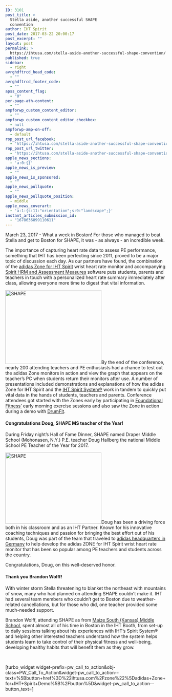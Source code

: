 ```yaml
---
ID: 3101
post_title: >
  Stella aside, another successful SHAPE
  convention
author: IHT Spirit
post_date: 2017-03-22 20:00:17
post_excerpt: ""
layout: post
permalink: >
  https://ihtusa.com/stella-aside-another-successful-shape-convention/
published: true
sidebar:
  - right
avrghdftrcd_head_code:
  - ""
avrghdftrcd_footer_code:
  - ""
apss_content_flag:
  - "0"
per-page-ath-content:
  - ""
ampforwp_custom_content_editor:
  - ""
ampforwp_custom_content_editor_checkbox:
  - null
ampforwp-amp-on-off:
  - default
rop_post_url_facebook:
  - 'https://ihtusa.com/stella-aside-another-successful-shape-convention/?utm_source=ReviveOldPost&utm_medium=social&utm_campaign=ReviveOldPost'
rop_post_url_twitter:
  - 'https://ihtusa.com/stella-aside-another-successful-shape-convention/?utm_source=ReviveOldPost&utm_medium=social&utm_campaign=ReviveOldPost'
apple_news_sections:
  - 'a:0:{}'
apple_news_is_preview:
  - ""
apple_news_is_sponsored:
  - ""
apple_news_pullquote:
  - ""
apple_news_pullquote_position:
  - middle
apple_news_coverart:
  - 'a:1:{s:11:"orientation";s:9:"landscape";}'
instant_articles_submission_id:
  - "1678636899110611"
---
```

March 23, 2017 - What a week in Boston! For those who managed to beat Stella and get to Boston for SHAPE, it was - as always - an incredible week.

The importance of capturing heart rate data to assess PE performance, something that IHT has been perfecting since 2011, proved to be a major topic of discussion each day. As our partners have found, the combination of the <a href="ihtusa.com/zone">adidas Zone for IHT Spirit</a> wrist heart rate monitor and accompanying <a href="https://ihtusa.com/spirit-system/assessment-software/">Spirit HRM and Assessment Measures</a> software puts students, parents and teachers in touch with a personalized heart rate summary immediately after class, allowing everyone more time to digest that vital information.

<!--more--><a href="https://ihtusa.com/wp-content/uploads/2017/03/zonegirlsatshape.jpg"><img class="size-medium wp-image-3125 alignright" src="https://ihtusa.com/wp-content/uploads/2017/03/zonegirlsatshape-300x230.jpg" alt="SHAPE" width="300" height="230" /></a>By the end of the conference, nearly 200 attending teachers and PE enthusiasts had a chance to test out the adidas Zone monitors in action and view the graph that appears on the teacher’s PC when students return their monitors after use. A number of presentations included demonstrations and explanations of how the adidas Zone for IHT Spirit and the <a href="ihtusa.com/spirit-system">IHT Spirit System®</a> work in tandem to quickly put vital data in the hands of students, teachers and parents. Conference attendees got started with the Zones early by participating in <a href="http://www.foundationalfitness.com/">Foundational Fitness’</a> early morning exercise sessions and also saw the Zone in action during a demo with <a href="http://www.drum.fit/">DrumFit</a>.
<h4><strong>Congratulations Doug, SHAPE MS teacher of the Year!</strong></h4>
During Friday night’s Hall of Fame Dinner, SHAPE named Draper Middle School (Mohonasen, N.Y.) P.E. teacher Doug Hallberg the national Middle School PE Teacher of the Year for 2017.

<a href="https://ihtusa.com/wp-content/uploads/2017/03/dougandJudy.jpg"><img class="alignleft size-medium wp-image-3126" src="https://ihtusa.com/wp-content/uploads/2017/03/dougandJudy-300x222.jpg" alt="SHAPE" width="300" height="222" /></a>Doug has been a driving force both in his classroom and as an IHT Partner. Known for his innovative coaching techniques and passion for bringing the best effort out of his students, Doug was part of the team that traveled to <a href="https://ihtusa.com/trip-shaped-revolutionary-physed-tech/">adidas headquarters in Germany</a> to help develop the adidas ZONE for IHT Spirit wrist heart rate monitor that has been so popular among PE teachers and students across the country.

Congratulations, Doug, on this well-deserved honor.
<h4><strong>Thank you Brandon Wolff!</strong></h4>
With winter storm Stella threatening to blanket the northeast with mountains of snow, many who had planned on attending SHAPE couldn’t make it. IHT had several team members who couldn’t get to Boston due to weather-related cancellations, but for those who did, one teacher provided some much-needed support.

Brandon Wolff, attending SHAPE as from <a href="https://ihtusa.com/maize-south-teacher-finds-bullish-solution-funding-challenge/">Maize South (Kansas) Middle School</a>, spent almost all of his time in Boston in the IHT Booth, from set-up to daily sessions talking about his experiences with IHT’s Spirit System® and helping other interested teachers understand how the system helps students learn to take control of their physical fitness and well-being, developing healthy habits that will benefit them as they grow.

&nbsp;

[turbo_widget widget-prefix=pw_call_to_action&obj-class=PW_Call_To_Action&widget-pw_call_to_action--text=%5Bbutton+href%3D%22ihtusa.com%2Fzone%22%5Dadidas+Zone+for+IHT+Spirit+Demo%5B%2Fbutton%5D&widget-pw_call_to_action--button_text=]

&nbsp;

&nbsp;

&nbsp;

&nbsp;

&nbsp;

&nbsp;

&nbsp;

&nbsp;

&nbsp;

&nbsp;

&nbsp;

&nbsp;

&nbsp;

&nbsp;

&nbsp;

&nbsp;

&nbsp;

&nbsp;

&nbsp;

&nbsp;

&nbsp;